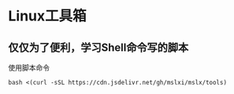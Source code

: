 # Linux工具箱
## 仅仅为了便利，学习Shell命令写的脚本
使用脚本命令

```bash <(curl -sSL https://cdn.jsdelivr.net/gh/mslxi/mslx/tools)```

